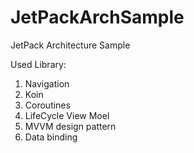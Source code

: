 # JetPackArchSample
JetPack Architecture Sample

Used Library:

1. Navigation
2. Koin
3. Coroutines
4. LifeCycle View Moel
5. MVVM design pattern
6. Data binding
